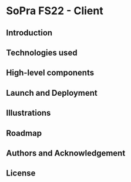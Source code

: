 # SoPra FS22 - Client

## Introduction
## Technologies used
## High-level components
## Launch and Deployment
## Illustrations
## Roadmap
## Authors and Acknowledgement
## License 